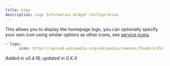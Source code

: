 ```yaml
---
title: Logo
description: Logo Information Widget Configuration
---
```


This allows you to display the homepage logo, you can optionally specify your own icon using similar options as other icons, see [service icons](../configs/services.md#icons).

```yaml
- logo:
      icon: https://upload.wikimedia.org/wikipedia/commons/thumb/d/d5/I_Love_New_York.svg/1101px-I_Love_New_York.svg.png # optional
```

_Added in v0.4.18, updated in 0.X.X_
